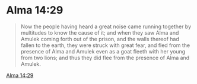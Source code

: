 # Alma 14:29

> Now the people having heard a great noise came running together by multitudes to know the cause of it; and when they saw Alma and Amulek coming forth out of the prison, and the walls thereof had fallen to the earth, they were struck with great fear, and fled from the presence of Alma and Amulek even as a goat fleeth with her young from two lions; and thus they did flee from the presence of Alma and Amulek.

[Alma 14:29](https://www.churchofjesuschrist.org/study/scriptures/bofm/alma/14?lang=eng&id=p29#p29)


